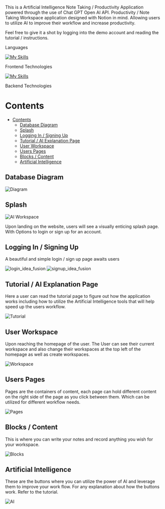 This is a Artificial Intelligence Note Taking / Productivity Application powered through the use of Chat GPT Open AI API.
Productivity / Note Taking Workspace application designed with Notion in mind. Allowing users to utilize AI to improve their workflow and increase productivity.

Feel free to give it a shot by logging into the demo account and reading the tutorial / instructions. 

Languages

[![My Skills](https://skillicons.dev/icons?i=js,html,css,py)](https://skillicons.dev)

Frontend Technologies 

[![My Skills](https://skillicons.dev/icons?i=react,redux)](https://skillicons.dev)

Backend Technologies

Contents
===
- [Contents](#contents)
  - [Database Diagram](#database-diagram)
  - [Splash](#splash)
  - [Logging In / Signing Up](#logging-in--signing-up)
  - [Tutorial / AI Explanation Page](#tutorial--ai-explanation-page)
  - [User Workspace](#user-workspace)
  - [Users Pages](#users-pages)
  - [Blocks / Content](#blocks--content)
  - [Artificial Intelligence](#artificial-intelligence)

## Database Diagram
![Diagram](https://github.com/bkhoo123/Idea-Fusion/assets/102838003/00036e65-6012-4265-b478-c7a910ece502)

## Splash
![AI Workspace](https://github.com/bkhoo123/Idea-Fusion/assets/102838003/538ddc2d-2ff3-499c-9a02-fc30094d948d)

Upon landing on the website, users will see a visually enticing splash page. With Options to login or sign up for an account. 

## Logging In / Signing Up

A beautiful and simple login / sign up page awaits users 

![login_idea_fusion](https://github.com/bkhoo123/Idea-Fusion/assets/102838003/89b188d2-d6e9-4fab-b1cd-84e1840fbe70)
![signup_idea_fusion](https://github.com/bkhoo123/Idea-Fusion/assets/102838003/0ac9f48e-1186-47fe-8b03-8faa25757e99)

## Tutorial / AI Explanation Page

Here a user can read the tutorial page to figure out how the application works including how to utilize the Artificial Intelligence tools that will help speed up the users workflow. 

![Tutorial](https://github.com/bkhoo123/Idea-Fusion/assets/102838003/9897708f-8061-415a-9159-b8e0c67c1f07)

## User Workspace

Upon reaching the homepage of the user. The User can see their current workspace and also change their workspaces at the top left of the homepage as well as create workspaces.

![Workspace](https://github.com/bkhoo123/Idea-Fusion/assets/102838003/f12d69f3-bf9c-4689-9fdd-baf5768440e7)

## Users Pages

Pages are the containers of content, each page can hold different content on the right side of the page as you click between them. Which can be utilized for different workflow needs. 

![Pages](https://github.com/bkhoo123/Idea-Fusion/assets/102838003/176ec1b4-3698-4796-b5dd-e318919317f8)

## Blocks / Content

This is where you can write your notes and record anything you wish for your workspace.

![Blocks](https://github.com/bkhoo123/Idea-Fusion/assets/102838003/c244a043-d27b-4f2a-8e76-89a9ad110478)

## Artificial Intelligence

These are the buttons where you can utilize the power of AI and leverage them to improve your work flow. For any explanation about how the buttons work. Refer to the tutorial.

![AI](https://github.com/bkhoo123/Idea-Fusion/assets/102838003/2ed925cc-3cff-41b8-8d9d-de1eb8f3e5ac)


[Render.com]: https://render.com/
[Dashboard]: https://dashboard.render.com/
